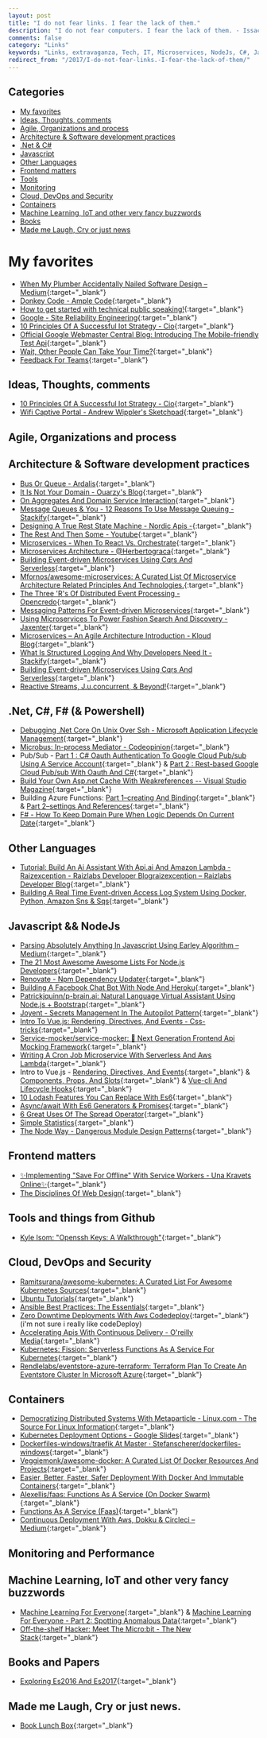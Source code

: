 ```yaml
---
layout: post
title: "I do not fear links. I fear the lack of them."
description: "I do not fear computers. I fear the lack of them. - Issac Assimov"
comments: false
category: "Links"
keywords: "Links, extravaganza, Tech, IT, Microservices, NodeJs, C#, Javascript, Solution architecture"
redirect_from: "/2017/I-do-not-fear-links.-I-fear-the-lack-of-them/"
---
```


## Categories ##
* [My favorites](#favorites)
* [Ideas, Thoughts, comments](#ideas)
* [Agile, Organizations and process](#agile)
* [Architecture & Software development practices](#development)
* [.Net & C#](#net)
* [Javascript](#javascript)
* [Other Languages](#polygloting)
* [Frontend matters](#web)
* [Tools](#tools)
* [Monitoring](#monitoring)
* [Cloud, DevOps and Security](#devops)
* [Containers](#containers)
* [Machine Learning, IoT and other very fancy buzzwords](#iot)
* [Books](#books)
* [Made me Laugh, Cry or just news](#news)

# My favorites<a name="favorites"></a> #
* [When My Plumber Accidentally Nailed Software Design – Medium](https://medium.com/@matryer/when-my-plumber-accidentally-nailed-software-design-b900c879f3a1?__s=amwwwz5judsp1dsfgko7#.jcsxv115y){:target="_blank"} 
* [Donkey Code - Ample Code](https://einarwh.wordpress.com/2017/01/21/donkey-code/?__s=amwwwz5judsp1dsfgko7){:target="_blank"}
* [How to get started with technical public speaking!](http://www.hanselman.com/blog/VIDEOHowToGetStartedWithTechnicalPublicSpeaking.aspx){:target="_blank"}
* [Google - Site Reliability Engineering](https://landing.google.com/sre/book/index.html){:target="_blank"}
* [10 Principles Of A Successful Iot Strategy - Cio](http://www.cio.com/article/3162995/internet-of-things/10-principles-of-a-successful-iot-strategy.html#tk.rss_itstrategy){:target="_blank"}
* [Official Google Webmaster Central Blog: Introducing The Mobile-friendly Test Api](https://webmasters.googleblog.com/2017/01/introducing-mobile-friendly-test-api.html){:target="_blank"}
* [Wait, Other People Can Take Your Time?](https://m.signalvnoise.com/wait-you-dont-control-your-calendar-3a40f8f642fe#.ogrsi1fug){:target="_blank"}
* [Feedback For Teams](http://eleganthack.com/feedback-for-teams/){:target="_blank"}

## Ideas, Thoughts, comments <a name="ideas"></a> ##
* [10 Principles Of A Successful Iot Strategy - Cio](http://www.cio.com/article/3162995/internet-of-things/10-principles-of-a-successful-iot-strategy.html#tk.rss_itstrategy){:target="_blank"}
* [Wifi Captive Portal - Andrew Wippler's Sketchpad](https://andrewwippler.com/2016/03/11/wifi-captive-portal/){:target="_blank"}

## Agile, Organizations and process<a name="agile"></a> ##

## Architecture & Software development practices <a name="development"></a> ##
* [Bus Or Queue - Ardalis](http://ardalis.com/bus-or-queue?__s=amwwwz5judsp1dsfgko7){:target="_blank"}
* [It Is Not Your Domain - Ouarzy's Blog](http://www.ouarzy.com/2017/01/25/it-is-not-your-domain/?__s=amwwwz5judsp1dsfgko7){:target="_blank"}
* [On Aggregates And Domain Service Interaction](https://ocramius.github.io/blog/on-aggregates-and-external-context-interactions/?__s=amwwwz5judsp1dsfgko7){:target="_blank"}
* [Message Queues & You - 12 Reasons To Use Message Queuing - Stackify](https://stackify.com/message-queues-12-reasons/){:target="_blank"}
* [Designing A True Rest State Machine - Nordic Apis -](http://nordicapis.com/designing-a-true-rest-state-machine/){:target="_blank"}
* [The Rest And Then Some - Youtube](https://www.youtube.com/watch?v=QIv9YR1bMwY){:target="_blank"}
* [Microservices - When To React Vs. Orchestrate](https://developer.capitalone.com/blog-post/microservices-when-to-react-vs-orchestrate/){:target="_blank"}
* [Microservices Architecture - @Herbertograca](https://herbertograca.com/2017/01/26/microservices-architecture/){:target="_blank"}
* [Building Event-driven Microservices Using Cqrs And Serverless](http://www.kennybastani.com/2017/01/building-event-driven-microservices.html){:target="_blank"}
* [Mfornos/awesome-microservices: A Curated List Of Microservice Architecture Related Principles And Technologies.](https://github.com/mfornos/awesome-microservices){:target="_blank"}
* [The Three 'R's Of Distributed Event Processing - Opencredo](https://opencredo.com/three-rs-distributed-event-processing/){:target="_blank"}
* [Messaging Patterns For Event-driven Microservices](https://content.pivotal.io/blog/messaging-patterns-for-event-driven-microservices){:target="_blank"}
* [Using Microservices To Power Fashion Search And Discovery - Jaxenter](https://jaxenter.com/using-microservices-power-fashion-search-discovery-131378.html){:target="_blank"}
* [Microservices – An Agile Architecture Introduction - Kloud Blog](https://blog.kloud.com.au/2017/01/31/microservices-an-agile-architecture-introduction/){:target="_blank"}
* [What Is Structured Logging And Why Developers Need It - Stackify](https://stackify.com/what-is-structured-logging-and-why-developers-need-it/){:target="_blank"}
* [Building Event-driven Microservices Using Cqrs And Serverless](http://www.kennybastani.com/2017/01/building-event-driven-microservices.html?__s=amwwwz5judsp1dsfgko7){:target="_blank"}
* [Reactive Streams, J.u.concurrent, & Beyond!](https://www.infoq.com/presentations/streams-jdk){:target="_blank"}

## **.Net, C#, F# (& Powershell)**  <a name="net"></a> ##
* [Debugging .Net Core On Unix Over Ssh - Microsoft Application Lifecycle Management](https://blogs.msdn.microsoft.com/visualstudioalm/2017/01/26/debugging-net-core-on-unix-over-ssh/){:target="_blank"}
* [Microbus: In-process Mediator - Codeopinion](http://codeopinion.com/microbus-in-process-mediator/){:target="_blank"}
* Pub/Sub - [Part 1 : C# Oauth Authentication To Google Cloud Pub/sub Using A Service Account](https://blog.falafel.com/oauth-google-cloud-authentication/){:target="_blank"} & [Part 2 : Rest-based Google Cloud Pub/sub With Oauth And C#](https://blog.falafel.com/rest-google-cloud-pubsub-with-oauth/){:target="_blank"}
* [Build Your Own Asp.net Cache With Weakreferences -- Visual Studio Magazine](https://visualstudiomagazine.com/articles/2017/01/27/asp-net-cache-weakreferences.aspx){:target="_blank"}
* Building Azure Functions: [Part 1–creating And Binding](http://geekswithblogs.net/tmurphy/archive/2017/01/31/building-azure-functions-part-1ndashcreating-and-binding.aspx){:target="_blank"} & [Part 2–settings And References](http://geekswithblogs.net/tmurphy/archive/2017/02/01/building-azure-functions-part-2ndashsettings-and-references.aspx){:target="_blank"}
* [F# - How To Keep Domain Pure When Logic Depends On Current Date](http://www.taimila.com/blog/fsharp-pure-time-dependent-domain/?__s=amwwwz5judsp1dsfgko7){:target="_blank"}

## Other Languages  <a name="polygloting"></a> ##
* [Tutorial: Build An Ai Assistant With Api.ai And Amazon Lambda - Raizexception - Raizlabs Developer Blograizexception – Raizlabs Developer Blog](https://www.raizlabs.com/dev/2017/01/build-ai-assistant-api-ai-amazon-lambda/){:target="_blank"}
* [Building A Real Time Event-driven Access Log System Using Docker, Python, Amazon Sns & Sqs](https://medium.com/@eon01/building-a-real-time-event-driven-system-using-docker-python-amazon-sns-sqs-985759e660eb#.f49wso6r0){:target="_blank"}

## Javascript && NodeJs <a name="javascript"></a><a name="nodejs"></a> ##
* [Parsing Absolutely Anything In Javascript Using Earley Algorithm – Medium](https://medium.com/@gajus/parsing-absolutely-anything-in-javascript-using-earley-algorithm-886edcc31e5e#.lcbwm2nce){:target="_blank"}
* [The 21 Most Awesome Awesome Lists For Node.js Developers](https://nodesource.com/blog/the-21-most-awesome-awesome-lists-for-node-js-developers){:target="_blank"}
* [Renovate - Npm Dependency Updater](https://keylocation.sg/our-tech/renovate){:target="_blank"}
* [Building A Facebook Chat Bot With Node And Heroku](https://www.sitepoint.com/building-facebook-chat-bot-node-heroku/){:target="_blank"}
* [Patrickjquinn/p-brain.ai: Natural Language Virtual Assistant Using Node.js + Bootstrap](https://github.com/patrickjquinn/P-Brain.ai){:target="_blank"}
* [Joyent - Secrets Management In The Autopilot Pattern](https://www.joyent.com/blog/secrets-management-in-the-autopilotpattern){:target="_blank"}
* [Intro To Vue.js: Rendering, Directives, And Events - Css-tricks](https://css-tricks.com/intro-to-vue-1-rendering-directives-events/){:target="_blank"}
* [Service-mocker/service-mocker: 🚀 Next Generation Frontend Api Mocking Framework](https://github.com/service-mocker/service-mocker){:target="_blank"}
* [Writing A Cron Job Microservice With Serverless And Aws Lambda](https://blog.readme.io/writing-a-cron-job-microservice-with-serverless-and-aws-lambda/){:target="_blank"}
* Intro to Vue.js - [Rendering, Directives, And Events](https://css-tricks.com/intro-to-vue-1-rendering-directives-events/){:target="_blank"} & [Components, Props, And Slots](https://css-tricks.com/intro-to-vue-2-components-props-slots/){:target="_blank"} & [Vue-cli And Lifecycle Hooks](https://css-tricks.com/intro-to-vue-3-vue-cli-lifecycle-hooks/){:target="_blank"}
* [10 Lodash Features You Can Replace With Es6](https://www.sitepoint.com/lodash-features-replace-es6/){:target="_blank"}
* [Async/await With Es6 Generators & Promises](https://gist.github.com/ChrisChares/1ed079b9a6c9877ba4b43424139b166d){:target="_blank"}
* [6 Great Uses Of The Spread Operator](https://davidwalsh.name/spread-operator){:target="_blank"}
* [Simple Statistics](http://simplestatistics.org/){:target="_blank"}
* [The Node Way - Dangerous Module Design Patterns](http://thenodeway.io/posts/dangerous-module-design-patterns/){:target="_blank"}

## Frontend matters <a name="web"></a> ##
* [✨Implementing "Save For Offline" With Service Workers - Una Kravets Online✨](https://una.im/save-offline/){:target="_blank"}
* [The Disciplines Of Web Design](https://robots.thoughtbot.com/designing-for-the-web){:target="_blank"}

## Tools and things from Github <a name="tools"></a> ##
* [Kyle Isom: "Openssh Keys: A Walkthrough"](https://kyleisom.net/articles/ssh_keys.html){:target="_blank"}

## Cloud, DevOps and Security<a name="devops"></a> ##
* [Ramitsurana/awesome-kubernetes: A Curated List For Awesome Kubernetes Sources](https://github.com/ramitsurana/awesome-kubernetes){:target="_blank"}
* [Ubuntu Tutorials](https://tutorials.ubuntu.com/?_ga=1.125539850.1493826982.1485778526){:target="_blank"}
* [Ansible Best Practices: The Essentials](https://www.ansible.com/blog/ansible-best-practices-essentials){:target="_blank"}
* [Zero Downtime Deployments With Aws Codedeploy](https://read.acloud.guru/zero-downtime-deployment-with-aws-codedeploy-and-auto-scaling-groups-8ed002dd2d42#.t39p0d4mf){:target="_blank"} (i'm not sure i really like codeDeploy)
* [Accelerating Apis With Continuous Delivery - O'reilly Media](https://www.oreilly.com/ideas/accelerating-apis-with-continuous-delivery){:target="_blank"}
* [Kubernetes: Fission: Serverless Functions As A Service For Kubernetes](http://blog.kubernetes.io/2017/01/fission-serverless-functions-as-service-for-kubernetes.html){:target="_blank"}
* [Rendlelabs/eventstore-azure-terraform: Terraform Plan To Create An Eventstore Cluster In Microsoft Azure](https://github.com/RendleLabs/eventstore-azure-terraform){:target="_blank"}

## Containers <a name="containers"></a> ##
* [Democratizing Distributed Systems With Metaparticle - Linux.com - The Source For Linux Information](https://www.linux.com/news/learn/kubernetes/democratizing-distributed-systems-metaparticle){:target="_blank"}
* [Kubernetes Deployment Options - Google Slides](https://docs.google.com/presentation/d/1rmcIzebGsN4REuQhTkaCVISYB9hg_Pk0n1ypwiKq0Bk/edit#slide=id.p){:target="_blank"}
* [Dockerfiles-windows/traefik At Master · Stefanscherer/dockerfiles-windows](https://github.com/StefanScherer/dockerfiles-windows/tree/master/traefik#use-with-lets-encrypt){:target="_blank"}
* [Veggiemonk/awesome-docker: A Curated List Of Docker Resources And Projects](https://github.com/veggiemonk/awesome-docker){:target="_blank"}
* [Easier, Better, Faster, Safer Deployment With Docker And Immutable Containers](https://www.infoq.com/presentations/immutable-servers-docker){:target="_blank"}
* [Alexellis/faas: Functions As A Service (On Docker Swarm)](https://github.com/alexellis/faas){:target="_blank"}
* [Functions As A Service (Faas)](http://blog.alexellis.io/functions-as-a-service/){:target="_blank"}
* [Continuous Deployment With Aws, Dokku & Circleci – Medium](https://medium.com/@will123195/continuous-deployment-with-aws-dokku-circleci-999b749151ed#.5hl2d6lcu){:target="_blank"}

## Monitoring and Performance <a name="monitoring"></a> ##

## Machine Learning, IoT and other very fancy buzzwords <a name="iot"></a> ##
* [Machine Learning For Everyone](https://auth0.com/blog/machine-learning-for-everyone/){:target="_blank"} & [Machine Learning For Everyone - Part 2: Spotting Anomalous Data](https://auth0.com/blog/machine-learning-for-everyone-part-2-abnormal-behavior/){:target="_blank"}
* [Off-the-shelf Hacker: Meet The Micro:bit - The New Stack](http://thenewstack.io/off-shelf-hacker-meet-microbit/){:target="_blank"}

## Books and Papers<a name="books"></a> ##
* [Exploring Es2016 And Es2017](http://exploringjs.com/es2016-es2017/index.html){:target="_blank"}

## Made me Laugh, Cry or just news. <a name="news"></a> ##
* [Book Lunch Box](https://www.theliterarygiftcompany.com/collections/kitchen/products/book-lunch-box-blue){:target="_blank"}